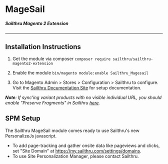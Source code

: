 # MageSail 
##### Sailthru Magento 2 Extension
----------------------

## Installation Instructions

1. Get the module
	via composer  `composer require sailthru/sailthru-magento2-extension`

2. Enable the module
    `bin/magento module:enable Sailthru_Magesail`

3. Go to Magento Admin > Stores > Configuration > Sailthru to configure. Visit the [Sailthru Documentation Site][1] for setup documentation.

*__Note__: If sync'ing variant products with no visible individual URL, you should enable "Preserve Fragments" in Sailthru [here][2].*

## SPM Setup
The Sailthru MageSail module comes ready to use Sailthru's new PersonalizeJs javascript.
 - To add page-tracking and gather onsite data like pageviews and clicks, set "Site Domain" at https://my.sailthru.com/settings/domains.
 - To use Site Personalization Manager, please contact Sailthru.


[1]: https://getstarted.sailthru.com/integrations/overview/
[2]: https://my.sailthru.com/settings/spider

